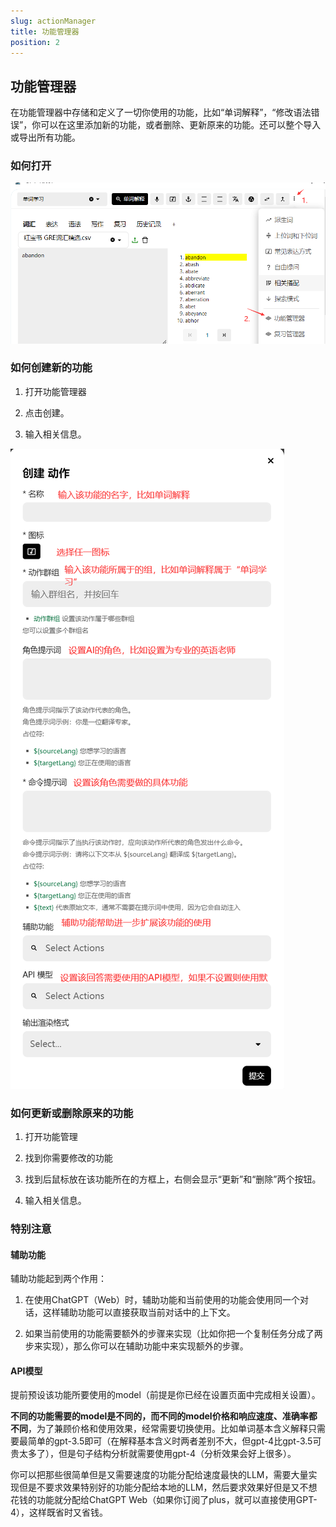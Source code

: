 ```yaml
---
slug: actionManager
title: 功能管理器
position: 2
---
```


## 功能管理器

在功能管理器中存储和定义了一切你使用的功能，比如“单词解释”，“修改语法错误”，你可以在这里添加新的功能，或者删除、更新原来的功能。还可以整个导入或导出所有功能。


### 如何打开

![alt text](image-10.png)





### 如何创建新的功能

1. 打开功能管理器

2. 点击创建。

3. 输入相关信息。

![alt text](image-11.png)


### 如何更新或删除原来的功能

1. 打开功能管理

2. 找到你需要修改的功能

3. 找到后鼠标放在该功能所在的方框上，右侧会显示“更新”和“删除”两个按钮。

4. 输入相关信息。

### 特别注意

#### 辅助功能

辅助功能起到两个作用：

1. 在使用ChatGPT（Web）时，辅助功能和当前使用的功能会使用同一个对话，这样辅助功能可以直接获取当前对话中的上下文。

2. 如果当前使用的功能需要额外的步骤来实现（比如你把一个复制任务分成了两步来实现），那么你可以在辅助功能中来实现额外的步骤。


#### API模型

提前预设该功能所要使用的model（前提是你已经在设置页面中完成相关设置）。

**不同的功能需要的model是不同的，而不同的model价格和响应速度、准确率都不同**，为了兼顾价格和使用效果，经常需要切换使用。比如单词基本含义解释只需要最简单的gpt-3.5即可（在解释基本含义时两者差别不大，但gpt-4比gpt-3.5可贵太多了），但是句子结构分析就需要使用gpt-4（分析效果会好上很多）。

你可以把那些很简单但是又需要速度的功能分配给速度最快的LLM，需要大量实现但是不要求效果特别好的功能分配给本地的LLM，然后要求效果好但是又不想花钱的功能就分配给ChatGPT Web（如果你订阅了plus，就可以直接使用GPT-4），这样既省时又省钱。